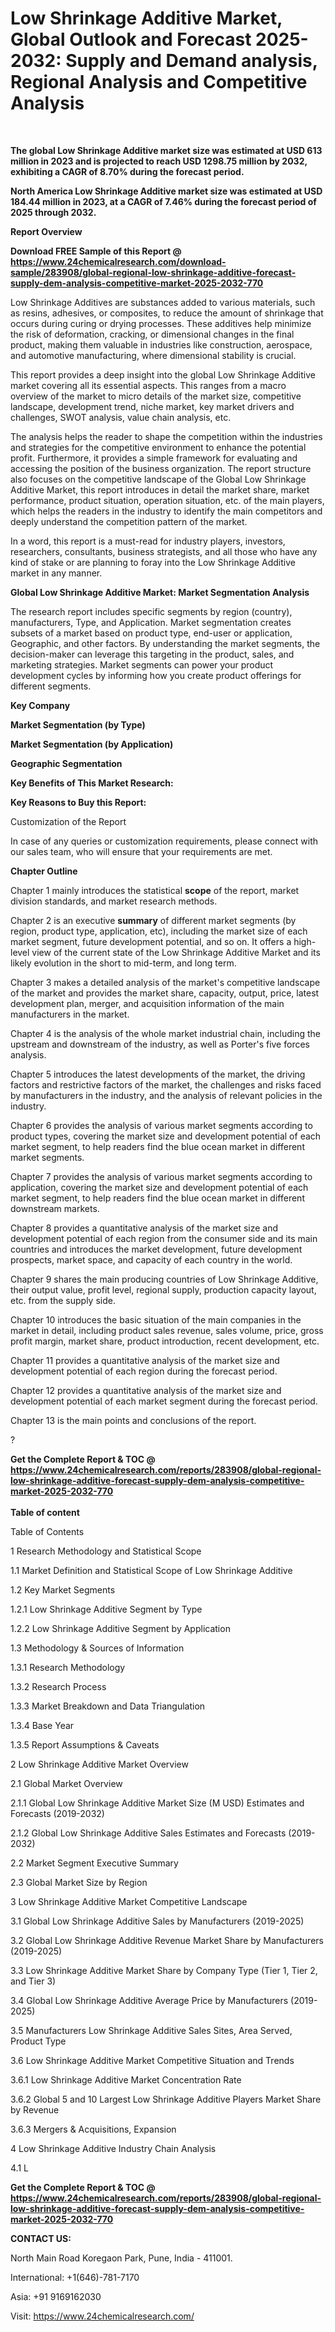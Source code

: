 <h1>Low Shrinkage Additive Market, Global Outlook and Forecast 2025-2032: Supply and Demand analysis, Regional Analysis and Competitive Analysis</h1><br/><p><strong>The global Low Shrinkage Additive market size was estimated at USD 613 million in 2023 and is projected to reach USD 1298.75 million by 2032, exhibiting a <strong>CAGR</strong> of 8.70% during the forecast period.</strong></p><p><strong>North America Low Shrinkage Additive market size was estimated at USD 184.44 million in 2023, at a <strong>CAGR</strong> of 7.46% during the forecast period of 2025 through 2032.</strong></p><p><strong>Report Overview</strong></p><div><b>Download FREE Sample of this Report @ <a href="https://www.24chemicalresearch.com/download-sample/283908/global-regional-low-shrinkage-additive-forecast-supply-dem-analysis-competitive-market-2025-2032-770">https://www.24chemicalresearch.com/download-sample/283908/global-regional-low-shrinkage-additive-forecast-supply-dem-analysis-competitive-market-2025-2032-770</a></b></div><p>Low Shrinkage Additives are substances added to various materials, such as resins, adhesives, or composites, to reduce the amount of shrinkage that occurs during curing or drying processes. These additives help minimize the risk of deformation, cracking, or dimensional changes in the final product, making them valuable in industries like construction, aerospace, and automotive manufacturing, where dimensional stability is crucial.</p><p>This report provides a deep insight into the global Low Shrinkage Additive market covering all its essential aspects. This ranges from a macro overview of the market to micro details of the market size, competitive landscape, development trend, niche market, key market drivers and challenges, SWOT analysis, value chain analysis, etc.</p><p>The analysis helps the reader to shape the competition within the industries and strategies for the competitive environment to enhance the potential profit. Furthermore, it provides a simple framework for evaluating and accessing the position of the business organization. The report structure also focuses on the competitive landscape of the Global Low Shrinkage Additive Market, this report introduces in detail the market share, market performance, product situation, operation situation, etc. of the main players, which helps the readers in the industry to identify the main competitors and deeply understand the competition pattern of the market.</p><p>In a word, this report is a must-read for industry players, investors, researchers, consultants, business strategists, and all those who have any kind of stake or are planning to foray into the Low Shrinkage Additive market in any manner.</p><p><strong>Global Low Shrinkage Additive Market: Market Segmentation Analysis</strong></p><p>The research report includes specific segments by region (country), manufacturers, Type, and Application. Market segmentation creates subsets of a market based on product type, end-user or application, Geographic, and other factors. By understanding the market segments, the decision-maker can leverage this targeting in the product, sales, and marketing strategies. Market segments can power your product development cycles by informing how you create product offerings for different segments.</p><p><strong>Key Company</strong></p><p><strong>Market Segmentation (by Type)</strong></p><p><strong>Market Segmentation (<strong>by Application</strong>)</strong></p><p><strong>Geographic Segmentation</strong></p><p><strong>Key Benefits of This Market Research:</strong></p><p><strong>Key <strong>Reasons to Buy</strong> this Report:</strong></p><p>Customization of the Report</p><p>In case of any queries or customization requirements, please connect with our sales team, who will ensure that your requirements are met.</p><p><strong>Chapter Outline</strong></p><p>Chapter 1 mainly introduces the statistical <strong>scope</strong> of the report, market division standards, and market research methods.</p><p>Chapter 2 is an executive <strong>summary</strong> of different market segments (by region, product type, application, etc), including the market size of each market segment, future development potential, and so on. It offers a high-level view of the current state of the Low Shrinkage Additive Market and its likely evolution in the short to mid-term, and long term.</p><p>Chapter 3 makes a detailed analysis of the market's competitive landscape of the market and provides the market share, capacity, output, price, latest development plan, merger, and acquisition information of the main manufacturers in the market.</p><p>Chapter 4 is the analysis of the whole market industrial chain, including the upstream and downstream of the industry, as well as Porter's five forces analysis.</p><p>Chapter 5 introduces the latest developments of the market, the driving factors and restrictive factors of the market, the challenges and risks faced by manufacturers in the industry, and the analysis of relevant policies in the industry.</p><p>Chapter 6 provides the analysis of various market segments according to product types, covering the market size and development potential of each market segment, to help readers find the blue ocean market in different market segments.</p><p>Chapter 7 provides the analysis of various market segments according to application, covering the market size and development potential of each market segment, to help readers find the blue ocean market in different downstream markets.</p><p>Chapter 8 provides a quantitative analysis of the market size and development potential of each region from the consumer side and its main countries and introduces the market development, future development prospects, market space, and capacity of each country in the world.</p><p>Chapter 9 shares the main producing countries of Low Shrinkage Additive, their output value, profit level, regional supply, production capacity layout, etc. from the supply side.</p><p>Chapter 10 introduces the basic situation of the main companies in the market in detail, including product sales revenue, sales volume, price, gross profit margin, market share, product introduction, recent development, etc.</p><p>Chapter 11 provides a quantitative analysis of the market size and development potential of each region during the forecast period.</p><p>Chapter 12 provides a quantitative analysis of the market size and development potential of each market segment during the forecast period.</p><p>Chapter 13 is the main points and conclusions of the report.</p><p>? </p><div><b>Get the Complete Report & TOC @ <a href="https://www.24chemicalresearch.com/reports/283908/global-regional-low-shrinkage-additive-forecast-supply-dem-analysis-competitive-market-2025-2032-770">https://www.24chemicalresearch.com/reports/283908/global-regional-low-shrinkage-additive-forecast-supply-dem-analysis-competitive-market-2025-2032-770</a></b></div><br><b>Table of content</b><p>Table of Contents<br />
 
 1 Research Methodology and Statistical Scope<br />
 
 1.1 Market Definition and Statistical Scope of Low Shrinkage Additive<br />
 
 1.2 Key Market Segments<br />
 
 1.2.1 Low Shrinkage Additive Segment by Type<br />
 
 1.2.2 Low Shrinkage Additive Segment by Application<br />
 
 1.3 Methodology & Sources of Information<br />
 
 1.3.1 Research Methodology<br />
 
 1.3.2 Research Process<br />
 
 1.3.3 Market Breakdown and Data Triangulation<br />
 
 1.3.4 Base Year<br />
 
 1.3.5 Report Assumptions & Caveats<br />
 
 2 Low Shrinkage Additive Market Overview<br />
 
 2.1 Global Market Overview<br />
 
 2.1.1 Global Low Shrinkage Additive Market Size (M USD) Estimates and Forecasts (2019-2032)<br />
 
 2.1.2 Global Low Shrinkage Additive Sales Estimates and Forecasts (2019-2032)<br />
 
 2.2 Market Segment Executive Summary<br />
 
 2.3 Global Market Size by Region<br />
 
 3 Low Shrinkage Additive Market Competitive Landscape<br />
 
 3.1 Global Low Shrinkage Additive Sales by Manufacturers (2019-2025)<br />
 
 3.2 Global Low Shrinkage Additive Revenue Market Share by Manufacturers (2019-2025)<br />
 
 3.3 Low Shrinkage Additive Market Share by Company Type (Tier 1, Tier 2, and Tier 3)<br />
 
 3.4 Global Low Shrinkage Additive Average Price by Manufacturers (2019-2025)<br />
 
 3.5 Manufacturers Low Shrinkage Additive Sales Sites, Area Served, Product Type<br />
 
 3.6 Low Shrinkage Additive Market Competitive Situation and Trends<br />
 
 3.6.1 Low Shrinkage Additive Market Concentration Rate<br />
 
 3.6.2 Global 5 and 10 Largest Low Shrinkage Additive Players Market Share by Revenue<br />
 
 3.6.3 Mergers & Acquisitions, Expansion<br />
 
 4 Low Shrinkage Additive Industry Chain Analysis<br />
 
 4.1 L<br><div><b>Get the Complete Report & TOC @ <a href="https://www.24chemicalresearch.com/reports/283908/global-regional-low-shrinkage-additive-forecast-supply-dem-analysis-competitive-market-2025-2032-770">https://www.24chemicalresearch.com/reports/283908/global-regional-low-shrinkage-additive-forecast-supply-dem-analysis-competitive-market-2025-2032-770</a></b></div></p>
 
 <b>CONTACT US:</b><br>
 
 North Main Road Koregaon Park, Pune, India - 411001.<br/>
 
 International: +1(646)-781-7170<br/>
 
 Asia: +91 9169162030<br/>
 
 Visit: <a href="https://www.24chemicalresearch.com/">https://www.24chemicalresearch.com/</a>
 
 <br>